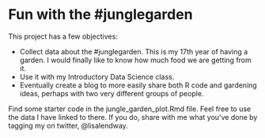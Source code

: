 # Fun with the #junglegarden

This project has a few objectives:

* Collect data about the #junglegarden. This is my 17th year of having a garden. I would finally like to know how much food we are getting from it.  
* Use it with my Introductory Data Science class. 
* Eventually create a blog to more easily share both R code and gardening ideas, perhaps with two very different groups of people.

Find some starter code in the jungle_garden_plot.Rmd file. Feel free to use the data I have linked to there. If you do, share with me what you've done by tagging my on twitter, @lisalendway.